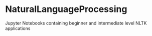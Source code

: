 # NaturalLanguageProcessing
Jupyter Notebooks containing beginner and intermediate level NLTK applications
